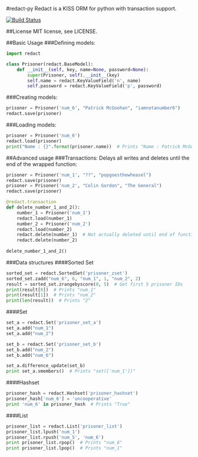 #redact-py
Redact is a KISS ORM for python with transaction support.

[![Build Status](https://travis-ci.org/df3n5/redact-py.svg?branch=master)](https://travis-ci.org/df3n5/redact-py)

##License
MIT license, see LICENSE.

##Basic Usage
###Defining models:
```python
import redact

class Prisoner(redact.BaseModel):
	def __init__(self, key, name=None, password=None):
		super(Prisoner, self).__init__(key)
		self.name = redact.KeyValueField('n', name)
		self.password = redact.KeyValueField('p', password)
```


###Creating models:
```python
prisoner = Prisoner('num_6', "Patrick McGoohan", "iamnotanumber6")
redact.save(prisoner)
```

###Loading models:
```python
prisoner = Prisoner('num_6')
redact.load(prisoner)
print("Name : {}".format(prisoner.name))  # Prints "Name : Patrick McGoohan"
```

##Advanced usage
###Transactions:
Delays all writes and deletes until the end of the wrapped function:
```python
prisoner = Prisoner('num_1', "??", "popgoesthewheasel")
redact.save(prisoner)
prisoner = Prisoner('num_2', "Colin Gordon", "The General")
redact.save(prisoner)

@redact.transaction
def delete_number_1_and_2():
    number_1 = Prisoner('num_1')
	redact.load(number_1)
	number_2 = Prisoner('num_2')
	redact.load(number_2)
	redact.delete(number_1)  # Not actually deleted until end of function
	redact.delete(number_2)
	
delete_number_1_and_2()
```

###Data structures
####Sorted Set
```python
sorted_set = redact.SortedSet('prisoner_zset')
sorted_set.zadd("num_6", 6, "num_1", 1, "num_2", 2)
result = sorted_set.zrangebyscore(0, 5)  # Get first 5 prisoner IDs
print(result[0])  # Prints "num_1"
print(result[1])  # Prints "num_2"
print(len(result))  # Prints "2"
```

####Set
```python
set_a = redact.Set('prisoner_set_a')
set_a.add("num_1")
set_a.add("num_2")

set_b = redact.Set('prisoner_set_b')
set_b.add("num_2")
set_b.add("num_6")

set_a.difference_update(set_b)
print set_a.smembers()  # Prints "set(['num_1'])"
```

####Hashset
```python
prisoner_hash = redact.Hashset('prisoner_hashset')
prisoner_hash['num_6'] = 'uncooperative'
print 'num_6' in prisoner_hash  # Prints "True"
```

####List
```python
prisoner_list = redact.List('prisoner_list')
prisoner_list.lpush('num_1')
prisoner_list.rpush('num_5', 'num_6')
print prisoner_list.rpop()  # Prints "num_6"
print prisoner_list.lpop()  # Prints "num_1"
```
